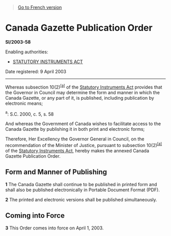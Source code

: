 > [Go to French version](/fr/Règlements/Textes%20réglementaires/2003/58.md)

# Canada Gazette Publication Order

**SI/2003-58**

Enabling authorities: 
- [STATUTORY INSTRUMENTS ACT](/en/Acts/Revised%20Statutes%20of%20Canada/S/S-22.md)

Date registered: 9 April 2003

----------

Whereas subsection 10(2)<sup><a href='#fna_e'>[a]</a></sup> of the [Statutory Instruments Act](/en/Acts/Revised%20Statutes%20of%20Canada/S/S-22.md) provides that the Governor in Council may determine the form and manner in which the Canada Gazette, or any part of it, is published, including publication by electronic means;

<a name='fna_e'><sup>a</sup></a>: S.C. 2000, c. 5, s. 58<br />

And whereas the Government of Canada wishes to facilitate access to the Canada Gazette by publishing it in both print and electronic forms;

Therefore, Her Excellency the Governor General in Council, on the recommendation of the Minister of Justice, pursuant to subsection 10(2)<sup><a href='#fna_e'>[a]</a></sup> of the [Statutory Instruments Act](/en/Acts/Revised%20Statutes%20of%20Canada/S/S-22.md), hereby makes the annexed Canada Gazette Publication Order.




## Form and Manner of Publishing


**1** The Canada Gazette shall continue to be published in printed form and shall also be published electronically in Portable Document Format (PDF).



**2** The printed and electronic versions shall be published simultaneously.




## Coming into Force


**3** This Order comes into force on April 1, 2003.


